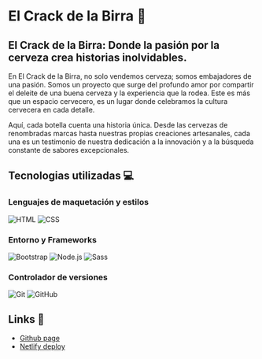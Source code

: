 # El Crack de la Birra 🍻

## El Crack de la Birra: Donde la pasión por la cerveza crea historias inolvidables.

En El Crack de la Birra, no solo vendemos cerveza; somos embajadores de una pasión. Somos un proyecto que surge del profundo amor por compartir el deleite de una buena cerveza y la experiencia que la rodea. Este es más que un espacio cervecero, es un lugar donde celebramos la cultura cervecera en cada detalle.

Aquí, cada botella cuenta una historia única. Desde las cervezas de renombradas marcas hasta nuestras propias creaciones artesanales, cada una es un testimonio de nuestra dedicación a la innovación y a la búsqueda constante de sabores excepcionales.


## Tecnologias utilizadas 💻

### Lenguajes de maquetación y estilos

![HTML](https://img.shields.io/badge/HTML5-E34F26?style=for-the-badge&logo=html5&logoColor=white) ![CSS](https://img.shields.io/badge/CSS3-1572B6?style=for-the-badge&logo=css3&logoColor=white)


### Entorno y Frameworks

![Bootstrap](https://img.shields.io/badge/Bootstrap-563D7C?style=for-the-badge&logo=bootstrap&logoColor=white) ![Node.js](https://img.shields.io/badge/Node.js-43853D?style=for-the-badge&logo=node.js&logoColor=white) ![Sass](https://img.shields.io/badge/Sass-CC6699?style=for-the-badge&logo=sass&logoColor=white)


### Controlador de versiones

![Git](https://img.shields.io/badge/Git-F05032?style=for-the-badge&logo=git&logoColor=white) ![GitHub](https://img.shields.io/badge/GitHub-181717?style=for-the-badge&logo=github&logoColor=white)


## Links 🔗

- [Github page](https://riosgaston.github.io/PF-Rios/)
- [Netlify deploy](https://elcrackdelabirra.netlify.app/)